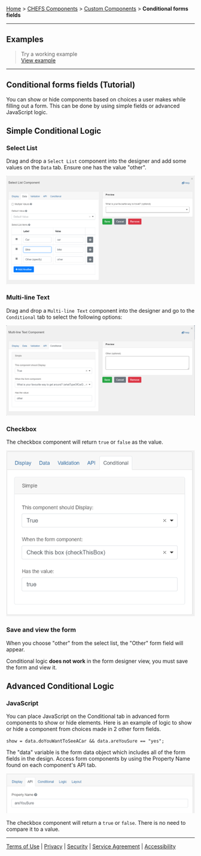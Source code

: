 [Home](index) > [CHEFS Components](CHEFS-Components) > [Custom Components](Custom-components) > **Conditional forms fields**
***

## Examples

> Try a working example<br>
> [View example](https://submit.digital.gov.bc.ca/app/form/submit?f=8aa2b9dc-9bc9-48bc-95d2-c3246a609b4b)

<!-- > Download this example file and [import](Importing-and-exporting-form-designs) it into your design<br>
> [example_conditional_logic_schema.json](examples/example_conditional_logic_schema.json) -->

***

## Conditional forms fields (Tutorial)

You can show or hide components based on choices a user makes while filling out a form.
This can be done by using simple fields or advanced JavaScript logic.

<!-- On this page
* [Simple conditional logic](#Simple-conditional-logic)
* [Advanced conditional logic](#Advanced-conditional-logic) -->



## Simple Conditional Logic
<!-- **[Back to top](#top)** -->

### Select List
Drag and drop a `Select List` component into the designer and add some values on the `Data` tab. Ensure one has the value "other".

![](images/conditional_select_list.png) 

### Multi-line Text
Drag and drop a `Multi-line Text` component into the designer and go to the `Conditional` tab to select the following options:

![Enter True, the select list, and "other".](images/conditional_multi_line.png) 

### Checkbox
The checkbox component will return `true` or `false` as the value. 

![](images/conditional_checkbox.png)

### Save and view the form
When you choose "other" from the select list, the "Other" form field will appear.

Conditional logic **does not work** in the form designer view, you must save the form and view it.

## Advanced Conditional Logic
<!-- **[Back to top](#top)** -->

### JavaScript
You can place JavaScript on the Conditional tab in advanced form components to show or hide elements. Here is an example of logic to show or hide a component from choices made in 2 other form fields.

`show = data.doYouWantToSeeACar && data.areYouSure == "yes";`

The "data" variable is the form data object which includes all of the form fields in the design. Access form components by using the Property Name found on each component's API tab.

![](images/conditional_property_name.png)

The checkbox component will return a `true` or `false`. There is no need to compare it to a value.

<!-- **[Back to top](#top)** -->

***
[Terms of Use](Terms-of-Use) | [Privacy](Privacy) | [Security](Security) | [Service Agreement](Service-Agreement) | [Accessibility](Accessibility)